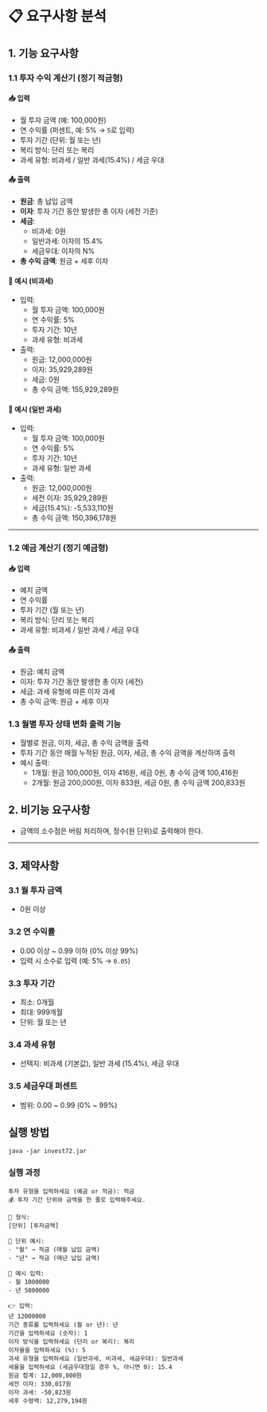 # 📋 요구사항 분석

## 1. 기능 요구사항

### 1.1 투자 수익 계산기 (정기 적금형)

#### 📥 입력

- 월 투자 금액 (예: 100,000원)
- 연 수익률 (퍼센트, 예: 5% → `5`로 입력)
- 투자 기간 (단위: 월 또는 년)
- 복리 방식: 단리 또는 복리
- 과세 유형: 비과세 / 일반 과세(15.4%) / 세금 우대

#### 📤 출력

- **원금**: 총 납입 금액
- **이자**: 투자 기간 동안 발생한 총 이자 (세전 기준)
- **세금**:
    - 비과세: 0원
    - 일반과세: 이자의 15.4%
    - 세금우대: 이자의 N%
- **총 수익 금액**: 원금 + 세후 이자

#### 🧾 예시 (비과세)

- 입력:
    - 월 투자 금액: 100,000원
    - 연 수익률: 5%
    - 투자 기간: 10년
    - 과세 유형: 비과세
- 출력:
    - 원금: 12,000,000원
    - 이자: 35,929,289원
    - 세금: 0원
    - 총 수익 금액: 155,929,289원

#### 🧾 예시 (일반 과세)

- 입력:
    - 월 투자 금액: 100,000원
    - 연 수익률: 5%
    - 투자 기간: 10년
    - 과세 유형: 일반 과세
- 출력:
    - 원금: 12,000,000원
    - 세전 이자: 35,929,289원
    - 세금(15.4%): -5,533,110원
    - 총 수익 금액: 150,396,178원

---

### 1.2 예금 계산기 (정기 예금형)

#### 📥 입력

- 예치 금액
- 연 수익률
- 투자 기간 (월 또는 년)
- 복리 방식: 단리 또는 복리
- 과세 유형: 비과세 / 일반 과세 / 세금 우대

#### 📤 출력

- 원금: 예치 금액
- 이자: 투자 기간 동안 발생한 총 이자 (세전)
- 세금: 과세 유형에 따른 이자 과세
- 총 수익 금액: 원금 + 세후 이자

### 1.3 월별 투자 상태 변화 출력 기능

- 월별로 원금, 이자, 세금, 총 수익 금액을 출력
- 투자 기간 동안 매월 누적된 원금, 이자, 세금, 총 수익 금액을 계산하여 출력
- 예시 출력:
    - 1개월: 원금 100,000원, 이자 416원, 세금 0원, 총 수익 금액 100,416원
    - 2개월: 원금 200,000원, 이자 833원, 세금 0원, 총 수익 금액 200,833원

## 2. 비기능 요구사항

- 금액의 소수점은 버림 처리하며, 정수(원 단위)로 출력해야 한다.

---

## 3. 제약사항

### 3.1 월 투자 금액

- 0원 이상

### 3.2 연 수익률

- 0.00 이상 ~ 0.99 이하 (0% 이상 99%)
- 입력 시 소수로 입력 (예: 5% → `0.05`)

### 3.3 투자 기간

- 최소: 0개월
- 최대: 999개월
- 단위: 월 또는 년

### 3.4 과세 유형

- 선택지: 비과세 (기본값), 일반 과세 (15.4%), 세금 우대

### 3.5 세금우대 퍼센트

- 범위: 0.00 ~ 0.99 (0% ~ 99%)

## 실행 방법

```shell
java -jar invest72.jar
```

### 실행 과정

```shell
투자 유형을 입력하세요 (예금 or 적금): 적금
💰 투자 기간 단위와 금액을 한 줄로 입력해주세요.

📝 형식:
[단위] [투자금액]

📌 단위 예시:
- "월" → 적금 (매월 납입 금액)
- "년" → 적금 (매년 납입 금액)

📌 예시 입력:
- 월 1000000
- 년 5000000

👉 입력: 
년 12000000
기간 종류를 입력하세요 (월 or 년): 년
기간을 입력하세요 (숫자): 1
이자 방식을 입력하세요 (단리 or 복리): 복리
이자율을 입력하세요 (%): 5
과세 유형을 입력하세요 (일반과세, 비과세, 세금우대): 일반과세
세율을 입력하세요 (세금우대형일 경우 %, 아니면 0): 15.4
원금 합계: 12,000,000원
세전 이자: 330,017원
이자 과세: -50,823원
세후 수령액: 12,279,194원
```
